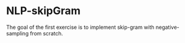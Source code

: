 # NLP-skipGram

The goal of the first exercise is to implement skip-gram with negative-sampling from scratch.
